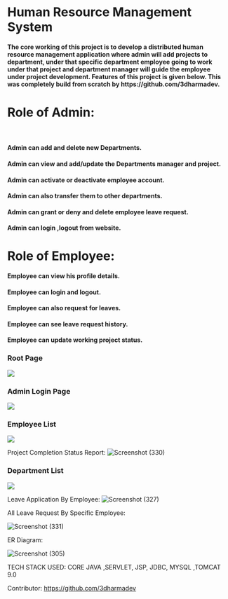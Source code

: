# Human Resource Management System
<h4>The core working of this project is to develop a
   distributed  human resource management application where  admin will add projects to department,
   under that specific department employee going to work under that project and department manager will guide the employee under project development. Features of this project is given below. This was completely build from scratch by https://github.com/3dharmadev.</h4>


<h1>Role of Admin:</h1> <br>
<h4>Admin can add and delete new Departments.</h4>
<h4>Admin can view and add/update the Departments manager and project.</h4>
<h4>Admin can activate or deactivate employee account.</h4>
<h4>Admin can also transfer them to other departments.</h4>
<h4>Admin can grant or deny and delete employee leave request.</h4>
<h4>Admin can login ,logout from website.</h4>

<h1> Role of Employee:</h1> 
<h4> Employee can view his profile details.</h4> 
<h4>Employee can login and logout. </h4>
<h4>Employee can also request for leaves. </h4>
<h4>Employee can see leave request history. </h4>
<h4>Employee can update working project status. </h4>




<h3>Root Page</h3>

<img src="https://user-images.githubusercontent.com/69399810/215176739-ebe7942e-b949-45bb-9af5-5474ea1cf503.png"/>

<h3>Admin Login Page</h3>
<img src="https://user-images.githubusercontent.com/69399810/215173006-87684555-ae58-4b34-89a2-0171d7218eca.png"/>


<h3>Employee List</h3>
<img src="https://user-images.githubusercontent.com/69399810/215175168-6b081382-ea20-4b10-a24a-53fbf7654139.png"/>

Project Completion Status Report:
![Screenshot (330)](https://user-images.githubusercontent.com/69399810/215177540-28e3e479-a8c8-46f0-bbbd-39a725ffd9ee.png)



<h3>Department List</h3>
<img src="https://user-images.githubusercontent.com/69399810/215175874-528eb8a8-3fd0-47ef-8d31-bf9371690ae4.png"/>

 Leave Application By Employee:
![Screenshot (327)](https://user-images.githubusercontent.com/69399810/215177269-765c43c2-8089-4336-8b4c-c7dc98697412.png)


All Leave Request By Specific Employee:

![Screenshot (331)](https://user-images.githubusercontent.com/69399810/215178878-7a7a12a7-14e3-496f-9830-3b169ca1626f.png)

ER Diagram:


![Screenshot (305)](https://user-images.githubusercontent.com/69399810/215180147-6002f7cb-be5f-4deb-a12c-edac583b702c.png)




TECH STACK USED: CORE JAVA ,SERVLET, JSP, JDBC, MYSQL ,TOMCAT 9.0

Contributor: https://github.com/3dharmadev




